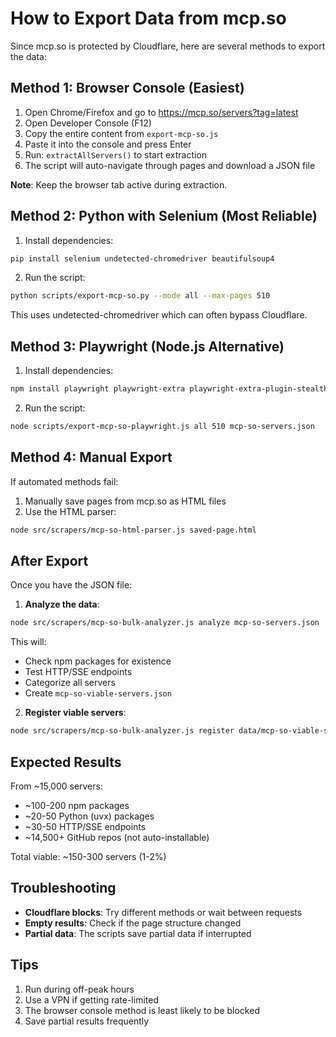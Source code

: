 # How to Export Data from mcp.so

Since mcp.so is protected by Cloudflare, here are several methods to export the data:

## Method 1: Browser Console (Easiest)

1. Open Chrome/Firefox and go to https://mcp.so/servers?tag=latest
2. Open Developer Console (F12)
3. Copy the entire content from `export-mcp-so.js`
4. Paste it into the console and press Enter
5. Run: `extractAllServers()` to start extraction
6. The script will auto-navigate through pages and download a JSON file

**Note**: Keep the browser tab active during extraction.

## Method 2: Python with Selenium (Most Reliable)

1. Install dependencies:
```bash
pip install selenium undetected-chromedriver beautifulsoup4
```

2. Run the script:
```bash
python scripts/export-mcp-so.py --mode all --max-pages 510
```

This uses undetected-chromedriver which can often bypass Cloudflare.

## Method 3: Playwright (Node.js Alternative)

1. Install dependencies:
```bash
npm install playwright playwright-extra playwright-extra-plugin-stealth
```

2. Run the script:
```bash
node scripts/export-mcp-so-playwright.js all 510 mcp-so-servers.json
```

## Method 4: Manual Export

If automated methods fail:

1. Manually save pages from mcp.so as HTML files
2. Use the HTML parser:
```bash
node src/scrapers/mcp-so-html-parser.js saved-page.html
```

## After Export

Once you have the JSON file:

1. **Analyze the data**:
```bash
node src/scrapers/mcp-so-bulk-analyzer.js analyze mcp-so-servers.json
```

This will:
- Check npm packages for existence
- Test HTTP/SSE endpoints
- Categorize all servers
- Create `mcp-so-viable-servers.json`

2. **Register viable servers**:
```bash
node src/scrapers/mcp-so-bulk-analyzer.js register data/mcp-so-viable-servers.json
```

## Expected Results

From ~15,000 servers:
- ~100-200 npm packages
- ~20-50 Python (uvx) packages  
- ~30-50 HTTP/SSE endpoints
- ~14,500+ GitHub repos (not auto-installable)

Total viable: ~150-300 servers (1-2%)

## Troubleshooting

- **Cloudflare blocks**: Try different methods or wait between requests
- **Empty results**: Check if the page structure changed
- **Partial data**: The scripts save partial data if interrupted

## Tips

1. Run during off-peak hours
2. Use a VPN if getting rate-limited
3. The browser console method is least likely to be blocked
4. Save partial results frequently